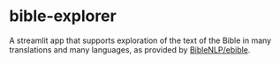 # bible-explorer

A streamlit app that supports exploration of the text of the Bible in many translations and many languages, as provided by [BibleNLP/ebible](https://github.com/BibleNLP/ebible).
